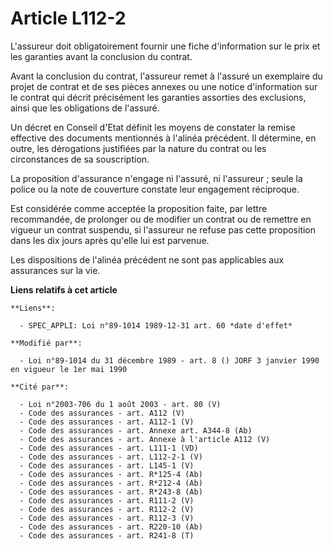# Article L112-2

L'assureur doit obligatoirement fournir une fiche d'information sur le prix et les garanties avant la conclusion du contrat.

Avant la conclusion du contrat, l'assureur remet à l'assuré un exemplaire du projet de contrat et de ses pièces annexes ou
une notice d'information sur le contrat qui décrit précisément les garanties assorties des exclusions, ainsi que les
obligations de l'assuré.

Un décret en Conseil d'Etat définit les moyens de constater la remise effective des documents mentionnés à l'alinéa
précédent. Il détermine, en outre, les dérogations justifiées par la nature du contrat ou les circonstances de sa
souscription.

La proposition d'assurance n'engage ni l'assuré, ni l'assureur ; seule la police ou la note de couverture constate leur
engagement réciproque.

Est considérée comme acceptée la proposition faite, par lettre recommandée, de prolonger ou de modifier un contrat ou de
remettre en vigueur un contrat suspendu, si l'assureur ne refuse pas cette proposition dans les dix jours après qu'elle lui
est parvenue.

Les dispositions de l'alinéa précédent ne sont pas applicables aux assurances sur la vie.

**Liens relatifs à cet article**

	**Liens**:

	  - SPEC_APPLI: Loi n°89-1014 1989-12-31 art. 60 *date d'effet*

	**Modifié par**:

	  - Loi n°89-1014 du 31 décembre 1989 - art. 8 () JORF 3 janvier 1990 en vigueur le 1er mai 1990

	**Cité par**:

	  - Loi n°2003-706 du 1 août 2003 - art. 80 (V)
	  - Code des assurances - art. A112 (V)
	  - Code des assurances - art. A112-1 (V)
	  - Code des assurances - art. Annexe art. A344-8 (Ab)
	  - Code des assurances - art. Annexe à l'article A112 (V)
	  - Code des assurances - art. L111-1 (VD)
	  - Code des assurances - art. L112-2-1 (V)
	  - Code des assurances - art. L145-1 (V)
	  - Code des assurances - art. R*125-4 (Ab)
	  - Code des assurances - art. R*212-4 (Ab)
	  - Code des assurances - art. R*243-8 (Ab)
	  - Code des assurances - art. R111-2 (V)
	  - Code des assurances - art. R112-2 (V)
	  - Code des assurances - art. R112-3 (V)
	  - Code des assurances - art. R220-10 (Ab)
	  - Code des assurances - art. R241-8 (T)
